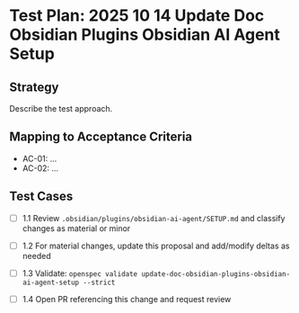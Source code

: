 # Test Plan: 2025 10 14 Update Doc Obsidian Plugins Obsidian AI Agent Setup

## Strategy

Describe the test approach.

## Mapping to Acceptance Criteria

- AC-01: ...
- AC-02: ...

## Test Cases

- [ ] 1.1 Review `.obsidian/plugins/obsidian-ai-agent/SETUP.md` and classify changes as material or minor
- [ ] 1.2 For material changes, update this proposal and add/modify deltas as needed
- [ ] 1.3 Validate: `openspec validate update-doc-obsidian-plugins-obsidian-ai-agent-setup --strict`
- [ ] 1.4 Open PR referencing this change and request review


